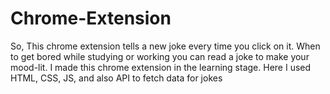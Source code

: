# Chrome-Extension
So, This chrome extension tells a new joke every time you click on it.
When to get bored while studying or working you can read a joke to make your mood-lit.
I made this chrome extension in the learning stage.
Here I used HTML, CSS, JS, and also API to fetch data for jokes
